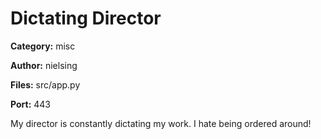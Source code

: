 # Dictating Director
**Category:** misc

**Author:** nielsing

**Files:** src/app.py

**Port:** 443

My director is constantly dictating my work. I hate being ordered around!
